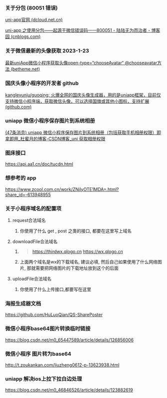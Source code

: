 ### 关于分包 (80051 错误) 

[uni-app官网 (dcloud.net.cn)](https://uniapp.dcloud.net.cn/collocation/pages.html#subpackages)

[uni-app 之使用分包——起源于微信错误码——800051 - 陆陆无为而治者 - 博客园 (cnblogs.com)](https://www.cnblogs.com/luyj00436/p/15272097.html)



### 关于微信最新的头像获取 2023-1-23

[最新uniApp微信小程序获取头像open-type=“chooseAvatar“ @chooseavatar方法 (betheme.net)](https://betheme.net/xiaochengxu/37610.html?action=onClick)



### 国庆头像小程序的开发者 github 

[kangleyunju/guoqing: 火爆全网的国庆头像生成器，用的是uniapp框架，目前仅支持微信小程序端，获取微信头像，可以选择国旗或其他小图标，支持扩展 (github.com)](https://github.com/kangleyunju/guoqing)



### uniapp 微信小程序保存图片到系统相册

[(47条消息) uniapp 微信小程序保存图片到系统相册（包括获取手机相册权限）即拿即用_杜蜜月的博客-CSDN博客_uni 获取相册权限](https://blog.csdn.net/honeymoon_/article/details/123984876)



### 图床接口 

https://api.aa1.cn/doc/tucdn.html



### 想参考的 app

https://www.zcool.com.cn/work/ZNjIyOTE1MDA=.html?share_id=-613948955




### 关于小程序域名的配置项
1. request合法域名

   1. 你使用了什么 get , post 之类的接口, 都要在这里写上域名

2. downloadFile合法域名

   1. > https://thirdwx.qlogo.cn
      > https://wx.qlogo.cn

   2. 上面两个域名是wx的下载域名, 建议必填, 然后自己如果使用了什么网络图片, 那就需要把网络图片的下载地址放到这个的后面 

3. uploadFile合法域名 

   1. 你使用了什么上传接口,都要写在这里 

   

### 海报生成器文档 

https://github.com/HuLuoQian/QS-SharePoster

### 微信小程序base64图片转换临时链接
https://blog.csdn.net/m0_65447589/article/details/126856006

### 微信小程序 图片转为base64
http://t.zoukankan.com/liuzheng0612-p-13623938.html

### uniapp 解决ios上拉下拉白边处理
https://blog.csdn.net/m0_46846526/article/details/123882619

